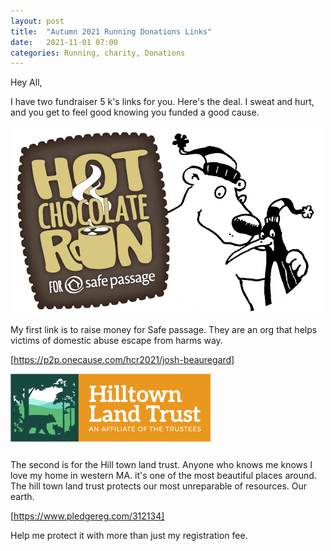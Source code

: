 ```yaml
---
layout: post
title:  "Autumn 2021 Running Donations Links"
date:   2021-11-01 07:00
categories: Running, charity, Donations
---
```

Hey All,

I have two fundraiser 5 k's links for you. Here's the deal. I sweat and hurt, and you get to feel good knowing you funded a good cause.

![hot_chocolate_run_2021](/images/2021-11-1-Autumn-2021-Donation-links/hot_chocolate_run_2021.png)

My first link is to raise money for Safe passage. They are an org that helps victims of domestic abuse escape from harms way.

[https://p2p.onecause.com/hcr2021/josh-beauregard]

![hill-town-land-trust](/images/2021-11-1-Autumn-2021-Donation-links/hill-town-land-trust.png)

The second is for the Hill town land trust. Anyone who knows me knows I love my home in western MA. it's one of the most beautiful places around.
The hill town land trust protects our most unreparable of resources. Our earth.

[https://www.pledgereg.com/312134]

Help me protect it with more than just my registration fee.
